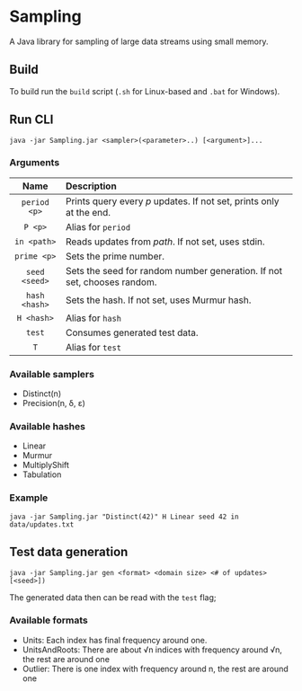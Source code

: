 # Sampling

A Java library for sampling of large data streams using small memory.

## Build

To build run the `build` script (`.sh` for Linux-based and `.bat` for Windows).

## Run CLI

```
java -jar Sampling.jar <sampler>(<parameter>..) [<argument>]...
```

### Arguments

|      Name     | Description                                                             |
| :-----------: | :---------------------------------------------------------------------- |
|  `period <p>` | Prints query every *p* updates. If not set, prints only at the end.     |
|    `P <p>`    | Alias for `period`                                                      |
|  `in <path>`  | Reads updates from *path*. If not set, uses stdin.                      |
|  `prime <p>`  | Sets the prime number.                                                  |
| `seed <seed>` | Sets the seed for random number generation. If not set, chooses random. |
| `hash <hash>` | Sets the hash. If not set, uses Murmur hash.                            |
|   `H <hash>`  | Alias for `hash`                                                        |
|     `test`    | Consumes generated test data.                                           |
|      `T`      | Alias for `test`                                                        |

### Available samplers

- Distinct(n)
- Precision(n, δ, ε)

### Available hashes

- Linear
- Murmur
- MultiplyShift
- Tabulation

### Example

```
java -jar Sampling.jar "Distinct(42)" H Linear seed 42 in  data/updates.txt
```

## Test data generation

```
java -jar Sampling.jar gen <format> <domain size> <# of updates> [<seed>])
```

The generated data then can be read with the `test` flag;

### Available formats

- Units: Each index has final frequency around one.
- UnitsAndRoots: There are about √n indices with frequency around √n, the rest are around one
- Outlier: There is one index with frequency around n, the rest are around one